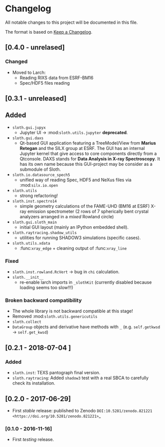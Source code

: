 # Changelog

All notable changes to this project will be documented in this file.

The format is based on [Keep a Changelog](https://keepachangelog.com/en/1.0.0/).

## [0.4.0 - unrelased]

### Changed
  - Moved to Larch:
    - Reading RIXS data from ESRF-BM16
    - Spec/HDF5 files reading

## [0.3.1 - unreleased]

## Added
  - `sloth.gui.jupyx`
    - Jupyter UI -> :mod:`sloth.utils.jupyter` **deprecated**.
  - `sloth.gui.daxs`
    - Qt-based GUI application featuring a TreeModel/View from **Marius Retegan** and the SILX group at ESRF. The GUI has an internal Jupyter kernel that give access to core components directly from a Qtconsole. DAXS stands for **Data Analysis in X-ray Spectroscopy**. It has its own name because this GUI-project may be consider as a submodule of Sloth.
  - `sloth.io.datasource_spech5`
    - unified way of reading Spec, HDF5 and NeXus files via :mod:`silx.io.open`
  - `sloth.utils`
    - strong refactoring!
  - `sloth.inst.spectro14`
    - simple geometry calculations of the FAME-UHD (BM16 at ESRF) X-ray
      emission spectrometer (2 rows of 7 spherically bent crystal
      analyzers arranged in a _mixed_ Rowland circle)
  - `sloth.gui.sloth_main`
    - initial GUI layout (mainly an IPython embedded shell).
  - `sloth.raytracing.shadow_utils`
    - utilities for running SHADOW3 simulations (specific cases).
  - `sloth.utils.xdata`
    - :func:`xray_edge` + cleaning output of :func:`xray_line`

### Fixed
  - `sloth.inst.rowland.RcVert` -> bug in `chi` calculation.
  - `sloth.__init__`
    - re-enable larch imports in `_slothKit` (currently disabled
      because loading seems too slow!!!)

### Broken backward compatibility
  - The whole library is not backward compatible at this stage!
  - Removed :mod:`sloth.utils.genericutils`
  - `sloth.collect`
  - `DataGroup` objects and derivative have methods with `_`
      (e.g. `self.getkwsd` -> `self.get_kwsd`)

## [0.2.1 - 2018-07-04 ]

### Added
  - `sloth.inst`: TEXS pantograph final version.
  - `sloth.raytracing`: Added `shadow3` test with a real SBCA to carefully check its installation.

## [0.2.0 - 2017-06-29]

  - First *stable* release: published to Zenodo `DOI:10.5281/zenodo.821221 <https://doi.org/10.5281/zenodo.821221>`_

### [0.1.0 - 2016-11-16]

  - First *testing* release.